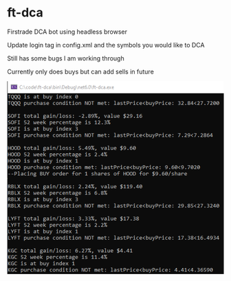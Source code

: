 # ft-dca
Firstrade DCA bot using headless browser

Update login tag in config.xml and the symbols you would like to DCA
  
Still has some bugs I am working through

Currently only does buys but can add sells in future

![Screenshot](screenshot.png)
